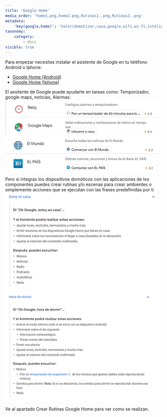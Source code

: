 ```yaml
---
title: 'Google Home'
media_order: 'home1.png,home2.png,Rutinas1..png,Rutinas2..png'
metadata:
    'key(google,home)': 'Valor(domotizar,casa,google,wifi,wi-fi,inteligente,home,domotico,assistant,android,iphone,aliexpress,amazon'
taxonomy:
    category:
        - docs
visible: true
---
```


Para empezar necesitas instalar el asistente de Google en tu teléfono Android o Iphone:
* [Google Home (Android)](http://bit.ly/2LdE5pN)
* [Google Home (Iphone)](https://apple.co/2Y3CODo)

El assitente de Google puede ayudarte en tareas como: Temporizador, google maps, noticias, Alarmas:
![](home1.png)![](home2.png)

Pero si integras los dispositivos domóticos con las aplicaciones de los componentes puedes crear rutinas y/o escenas para crear ambientes o simplemente acciones que se ejecutan con las frases predefinidas por ti
![](Rutinas1..png)![](Rutinas2..png)

Ve al apartado Crear Rutinas Google Home para ver como se realizan.



